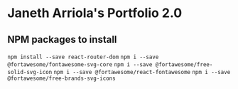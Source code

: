 # Janeth Arriola's Portfolio 2.0


## NPM packages to install
`npm install --save react-router-dom`
`npm i --save @fortawesome/fontawesome-svg-core`
`npm i --save @fortawesome/free-solid-svg-icon`
`npm i --save @fortawesome/react-fontawesome`
`npm i --save @fortawesome/free-brands-svg-icons`